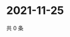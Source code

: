 # 2021-11-25

共 0 条

<!-- BEGIN WEIBO -->
<!-- 最后更新时间 Thu Nov 25 2021 02:16:53 GMT+0800 (China Standard Time) -->

<!-- END WEIBO -->
